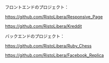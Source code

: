 フロントエンドのプロジェクト：

https://github.com/RistoLibera/Responsive_Page

https://github.com/RistoLibera/Kreddit

バックエンドのプロジェクト：

https://github.com/RistoLibera/Ruby_Chess

https://github.com/RistoLibera/Facebook_Replica
